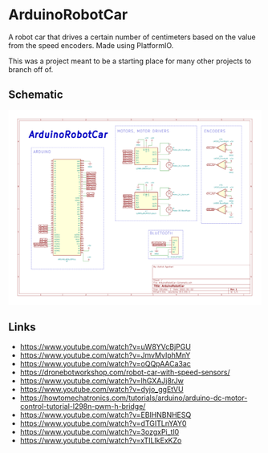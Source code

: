 # ArduinoRobotCar
A robot car that drives a certain number of centimeters based on the value from the speed encoders. Made using PlatformIO.

This was a project meant to be a starting place for many other projects to branch off of.

## Schematic
![Schematic](./Images/ArduinoRobotCar-Schematic/ArduinoRobotCar-Schematic.svg)

## Links
- https://www.youtube.com/watch?v=uW8YVcBjPGU
- https://www.youtube.com/watch?v=JmvMvIphMnY
- https://www.youtube.com/watch?v=oQQpAACa3ac
- https://dronebotworkshop.com/robot-car-with-speed-sensors/
- https://www.youtube.com/watch?v=lhGXAJj8rJw
- https://www.youtube.com/watch?v=dyjo_ggEtVU
- https://howtomechatronics.com/tutorials/arduino/arduino-dc-motor-control-tutorial-l298n-pwm-h-bridge/
- https://www.youtube.com/watch?v=EBlHNBNHESQ
- https://www.youtube.com/watch?v=dTGITLnYAY0
- https://www.youtube.com/watch?v=3ozgxPi_tl0 
- https://www.youtube.com/watch?v=xTILIkExKZo
